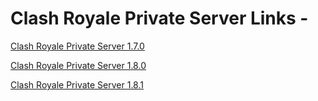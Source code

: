# Clash Royale Private Server Links - 

[Clash Royale Private Server 1.7.0](http://crandcochack.com/clashroyale1-7-0/)

[Clash Royale Private Server 1.8.0](http://crandcochack.com/clash-royale-private-server-1-8-0-latest-hack/)

[Clash Royale Private Server 1.8.1](http://crandcochack.com/clash-royale-private-server-1-8-1-latest-troops/)
